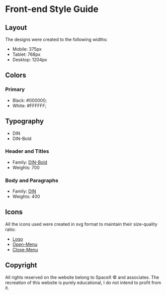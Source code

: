 # Front-end Style Guide

## Layout

The designs were created to the following widths:

- Mobile: 375px
- Tablet: 768px
- Desktop: 1204px

## Colors

### Primary

- Black: #000000;
- White: #FFFFFF;

## Typography

- DIN
- DIN-Bold

### Header and Titles

- Family: [DIN-Bold](fonts/D-DIN-Bold.ot)
- Weights: 700

### Body and Paragraphs

- Family: [DIN](fonts/D-DIN.ot)
- Weights: 400

## Icons

All the icons used were created in svg format to maintain their size-quality ratio:

- [Logo](src/svg/logo.svg)
- [Open-Menu](src/svg/open-menu.svg)
- [Close-Menu](src/svg/close-menu.svg)

## Copyright

All rights reserved on the website belong to SpaceX © and associates. The recreation of this website is purely educational, I do not intend to profit from it.

